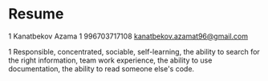 # Resume
1 Kanatbekov Azama 
1 996703717108 kanatbekov.azamat96@gmail.com

1 Responsible, concentrated, sociable, self-learning, the ability to search for the right information, team work experience, the ability to use
 documentation, the ability to read someone else's code.